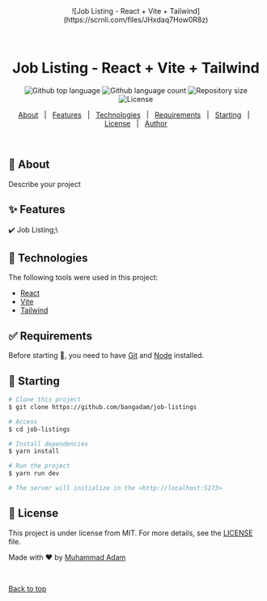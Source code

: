 <div align="center" id="top"> 
  <!-- <img src="banner.png" alt="Job Listing - React + Vite + Tailwind" /> -->
  ![Job Listing - React + Vite + Tailwind](https://scrnli.com/files/JHxdaq7How0R8z)

&#xa0;

  <!-- <a href="https://joblistings.netlify.app">Demo</a> -->
</div>

<h1 align="center">Job Listing - React + Vite + Tailwind</h1>

<p align="center">
  <img alt="Github top language" src="https://img.shields.io/github/languages/top/bangadam/job-listings?color=56BEB8">

  <img alt="Github language count" src="https://img.shields.io/github/languages/count/bangadam/job-listings?color=56BEB8">

  <img alt="Repository size" src="https://img.shields.io/github/repo-size/bangadam/job-listings?color=56BEB8">

  <img alt="License" src="https://img.shields.io/github/license/bangadam/job-listings?color=56BEB8">

  <!-- <img alt="Github issues" src="https://img.shields.io/github/issues/bangadam/job-listings?color=56BEB8" /> -->

  <!-- <img alt="Github forks" src="https://img.shields.io/github/forks/bangadam/job-listings?color=56BEB8" /> -->

  <!-- <img alt="Github stars" src="https://img.shields.io/github/stars/bangadam/job-listings?color=56BEB8" /> -->
</p>

<!-- Status -->

<!-- <h4 align="center">
	🚧  Job Listing - React + Vite + Tailwind 🚀 Under construction...  🚧
</h4>

<hr> -->

<p align="center">
  <a href="#dart-about">About</a> &#xa0; | &#xa0; 
  <a href="#sparkles-features">Features</a> &#xa0; | &#xa0;
  <a href="#rocket-technologies">Technologies</a> &#xa0; | &#xa0;
  <a href="#white_check_mark-requirements">Requirements</a> &#xa0; | &#xa0;
  <a href="#checkered_flag-starting">Starting</a> &#xa0; | &#xa0;
  <a href="#memo-license">License</a> &#xa0; | &#xa0;
  <a href="https://github.com/bangadam" target="_blank">Author</a>
</p>

<br>

## :dart: About

Describe your project

## :sparkles: Features

:heavy_check_mark: Job Listing;\

## :rocket: Technologies

The following tools were used in this project:

- [React](https://reactjs.org/)
- [Vite](https://vitejs.dev/)
- [Tailwind](https://tailwindcss.com/)

## :white_check_mark: Requirements

Before starting :checkered_flag:, you need to have [Git](https://git-scm.com) and [Node](https://nodejs.org/en/) installed.

## :checkered_flag: Starting

```bash
# Clone this project
$ git clone https://github.com/bangadam/job-listings

# Access
$ cd job-listings

# Install dependencies
$ yarn install

# Run the project
$ yarn run dev

# The server will initialize in the <http://localhost:5173>
```

## :memo: License

This project is under license from MIT. For more details, see the [LICENSE](LICENSE) file.

Made with :heart: by <a href="https://github.com/bangadam" target="_blank">Muhammad Adam</a>

&#xa0;

<a href="#top">Back to top</a>

